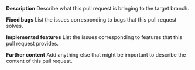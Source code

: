 **Description**
Describe what this pull request is bringing to the target branch.

**Fixed bugs**
List the issues corresponding to bugs that this pull request solves.

**Implemented features**
List the issues corresponding to features that this pull request provides.

**Further content**
Add anything else that might be important to describe the content of this pull request.
